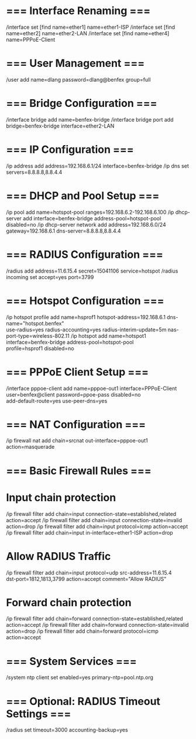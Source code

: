 # === Interface Renaming ===
/interface set [find name=ether1] name=ether1-ISP
/interface set [find name=ether2] name=ether2-LAN
/interface set [find name=ether4] name=PPPoE-Client

# === User Management ===
/user add name=dlang password=dlang@benfex group=full

# === Bridge Configuration ===
/interface bridge add name=benfex-bridge
/interface bridge port add bridge=benfex-bridge interface=ether2-LAN

# === IP Configuration ===
/ip address add address=192.168.6.1/24 interface=benfex-bridge
/ip dns set servers=8.8.8.8,8.8.4.4

# === DHCP and Pool Setup ===
/ip pool add name=hotspot-pool ranges=192.168.6.2-192.168.6.100
/ip dhcp-server add interface=benfex-bridge address-pool=hotspot-pool disabled=no
/ip dhcp-server network add address=192.168.6.0/24 gateway=192.168.6.1 dns-server=8.8.8.8,8.8.4.4

# === RADIUS Configuration ===
/radius add address=11.6.15.4 secret=15041106 service=hotspot
/radius incoming set accept=yes port=3799

# === Hotspot Configuration ===
/ip hotspot profile add name=hsprof1 hotspot-address=192.168.6.1 dns-name="hotspot.benfex" \
   use-radius=yes radius-accounting=yes radius-interim-update=5m nas-port-type=wireless-802.11
/ip hotspot add name=hotspot1 interface=benfex-bridge address-pool=hotspot-pool \
   profile=hsprof1 disabled=no

# === PPPoE Client Setup ===
/interface pppoe-client add name=pppoe-out1 interface=PPPoE-Client \
   user=benfex@client password=ppoe-pass disabled=no \
   add-default-route=yes use-peer-dns=yes

# === NAT Configuration ===
/ip firewall nat add chain=srcnat out-interface=pppoe-out1 action=masquerade

# === Basic Firewall Rules ===
# Input chain protection
/ip firewall filter add chain=input connection-state=established,related action=accept
/ip firewall filter add chain=input connection-state=invalid action=drop
/ip firewall filter add chain=input protocol=icmp action=accept
/ip firewall filter add chain=input in-interface=ether1-ISP action=drop

# Allow RADIUS Traffic
/ip firewall filter add chain=input protocol=udp src-address=11.6.15.4 \
   dst-port=1812,1813,3799 action=accept comment="Allow RADIUS"

# Forward chain protection
/ip firewall filter add chain=forward connection-state=established,related action=accept
/ip firewall filter add chain=forward connection-state=invalid action=drop
/ip firewall filter add chain=forward protocol=icmp action=accept

# === System Services ===
/system ntp client set enabled=yes primary-ntp=pool.ntp.org

# === Optional: RADIUS Timeout Settings ===
/radius set timeout=3000 accounting-backup=yes
